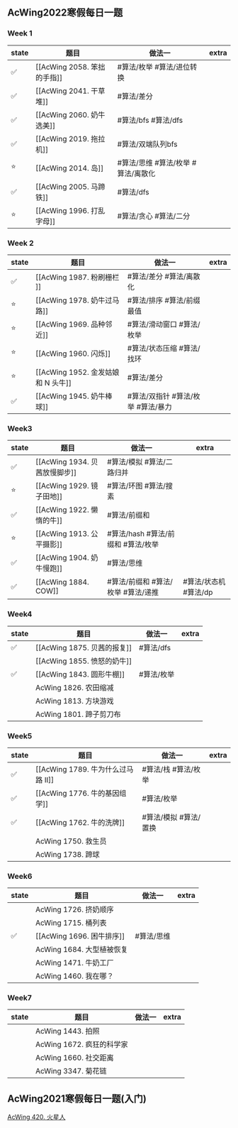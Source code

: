 ## AcWing2022寒假每日一题

### Week 1

| state | 题目 | 做法一 | extra |
| ----- | ---- | ---- | ----- |
|  ✅   | [[AcWing 2058. 笨拙的手指]] | #算法/枚举 #算法/进位转换           |        |
|  ✅   | [[AcWing 2041. 干草堆]]     | #算法/差分                          |        |
|  ✅   | [[AcWing 2060. 奶牛选美]]   | #算法/bfs  #算法/dfs                |        |
|  ✅   | [[AcWing 2019. 拖拉机]]     | #算法/双端队列bfs                   |        |
|  ⭐   | [[AcWing 2014. 岛]]         | #算法/思维 #算法/枚举  #算法/离散化 |        |
|  ✅   | [[AcWing 2005. 马蹄铁]]     | #算法/dfs                           |        |
|  ⭐   | [[AcWing 1996. 打乱字母]]   | #算法/贪心 #算法/二分               |        |

### Week 2

| state | 题目 | 做法一 | extra |
| ----- | ---- | ---- | ----- |
|✅| [[AcWing 1987. 粉刷栅栏 ]]         | #算法/差分  #算法/离散化            |        |
|⭐| [[AcWing 1978. 奶牛过马路]]        | #算法/排序 #算法/前缀最值           |        |
|⭐| [[AcWing 1969. 品种邻近]]          | #算法/滑动窗口 #算法/枚举           |        |
|⭐| [[AcWing 1960. 闪烁]]              | #算法/状态压缩 #算法/找环           |        |
|⭐| [[AcWing 1952. 金发姑娘和 N 头牛]] | #算法/差分                          |        |
|✅| [[AcWing 1945. 奶牛棒球]]          | #算法/双指针 #算法/枚举  #算法/暴力 |        |

### Week3
| state | 题目 | 做法一 | extra |
| ----- | ---- | ---- | ----- |
|✅|[[AcWing 1934. 贝茜放慢脚步]]| #算法/模拟 #算法/二路归并||
|⭐|[[AcWing 1929. 镜子田地]]| #算法/环图 #算法/搜素
|✅|[[AcWing 1922. 懒惰的牛]]| #算法/前缀和
|⭐|[[AcWing 1913. 公平摄影]]| #算法/hash #算法/前缀和 #算法/枚举
|✅|[[AcWing 1904. 奶牛慢跑]]| #算法/思维
|✅|[[AcWing 1884. COW]]| #算法/前缀和 #算法/枚举 #算法/递推 | #算法/状态机 #算法/dp

### Week4
| state | 题目 | 做法一 | extra |
| ----- | ---- | ---- | ----- |
|✅|[[AcWing 1875. 贝茜的报复]]| #算法/dfs
||[[AcWing 1855. 愤怒的奶牛]]| 
|✅|[[AcWing 1843. 圆形牛棚]]| #算法/枚举
||AcWing 1826. 农田缩减| 
||AcWing 1813. 方块游戏| 
||AcWing 1801. 蹄子剪刀布| 

### Week5
| state | 题目 | 做法一 | extra |
| ----- | ---- | ---- | ----- |
|✅|[[AcWing 1789. 牛为什么过马路 II]]| #算法/栈 #算法/枚举
|✅|[[AcWing 1776. 牛的基因组学]]| #算法/枚举
|✅|[[AcWing 1762. 牛的洗牌]]| #算法/模拟 #算法/置换
||AcWing 1750. 救生员
||AcWing 1738. 蹄球



 
### Week6
| state | 题目 | 做法一 | extra |
| ----- | ---- | ---- | ----- |
||AcWing 1726. 挤奶顺序
||AcWing 1715. 桶列表
|✅|[[AcWing 1696. 困牛排序]]| #算法/思维
||AcWing 1684. 大型植被恢复 
||AcWing 1471. 牛奶工厂
||AcWing 1460. 我在哪？


### Week7
| state | 题目 | 做法一 | extra |
| ----- | ---- | ------ | ----- |
|| AcWing 1443. 拍照|
|| AcWing 1672. 疯狂的科学家
|| AcWing 1660. 社交距离 
|| AcWing 3347. 菊花链



## AcWing2021寒假每日一题(入门)

[AcWing 420. 火星人](AcWing%20420.%20火星人.md)